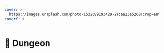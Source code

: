 ```yaml
---
cover: >-
  https://images.unsplash.com/photo-1532689193429-29caa23e5268?crop=entropy&cs=srgb&fm=jpg&ixid=MnwxOTcwMjR8MHwxfHNlYXJjaHwyfHxkdW5nZW9ufGVufDB8fHx8MTY1MDAxNjMxMg&ixlib=rb-1.2.1&q=85
coverY: 0
---
```


# 👿 Dungeon

